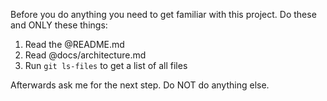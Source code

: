 Before you do anything you need to get familiar with this project.
Do these and ONLY these things:
1. Read the @README.md
2. Read @docs/architecture.md
3. Run `git ls-files` to get a list of all files

Afterwards ask me for the next step. Do NOT do anything else.
